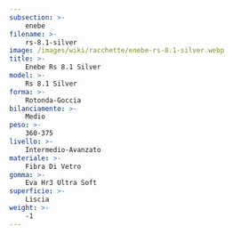 ```yaml
---
subsection: >-
    enebe
filename: >-
    rs-8.1-silver
image: /images/wiki/racchette/enebe-rs-8.1-silver.webp
title: >-
    Enebe Rs 8.1 Silver
model: >-
    Rs 8.1 Silver
forma: >-
    Rotonda-Goccia
bilanciamento: >-
    Medio
peso: >-
    360-375
livello: >-
    Intermedio-Avanzato
materiale: >-
    Fibra Di Vetro
gomma: >-
    Eva Hr3 Ultra Soft
superficie: >-
    Liscia
weight: >-
    -1
---
```

